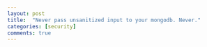 ```yaml
---
layout: post
title:  "Never pass unsanitized input to your mongodb. Never."
categories: [security]
comments: true
---
```


